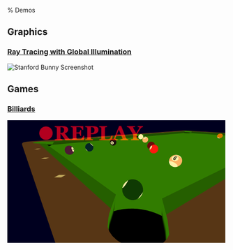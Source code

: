 % Demos

## Graphics

### [Ray Tracing with Global Illumination](./rt/index.html)
![Stanford Bunny Screenshot](./rt/screenshots/StanfordBunny.png)

## Games

### [Billiards](./billiards/index.html)
![Billiards Screenshot](./billiards_thumb.png)
